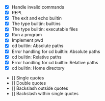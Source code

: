 - [X] Handle invalid commands
- [X] REPL
- [X] The exit and echo builtin
- [X] The type builtin: builtins
- [X] The type builtin: executable files
- [X] Run a program
- [X] Implement pwd
- [X] cd builtin: Absolute paths
- [X] Error handling for cd builtin: Absolute paths
- [X] cd builtin: Relative paths
- [X] Error handling for cd builtin: Relative paths
- [X] cd builtin: Home directory 
- [] Single quotes
- [] Double quotes
- [] Backslash outside quotes
- [] Backslash within single quotes
